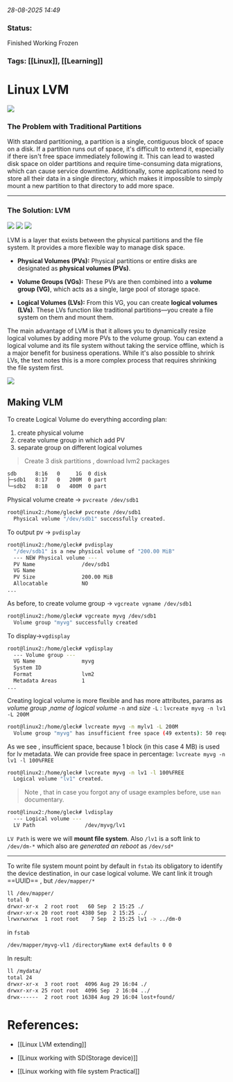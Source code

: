 *28-08-2025 14:49*
### Status: 
Finished Working Frozen
### Tags: [[Linux]], [[Learning]]


# Linux LVM

![](https://basis.gnulinux.pro/ru/latest/_images/1.jpg)

### The Problem with Traditional Partitions

With standard partitioning, a partition is a single, contiguous block of space on a disk. If a partition runs out of space, it's difficult to extend it, especially if there isn't free space immediately following it. This can lead to wasted disk space on older partitions and require time-consuming data migrations, which can cause service downtime. Additionally, some applications need to store all their data in a single directory, which makes it impossible to simply mount a new partition to that directory to add more space.

---

### The Solution: LVM
![](https://basis.gnulinux.pro/ru/latest/_images/2.jpg)
![](https://basis.gnulinux.pro/ru/latest/_images/3.jpg)
![](https://basis.gnulinux.pro/ru/latest/_images/4.jpg)


LVM is a layer that exists between the physical partitions and the file system. It provides a more flexible way to manage disk space.

- **Physical Volumes (PVs):** Physical partitions or entire disks are designated as **physical volumes (PVs)**.

- **Volume Groups (VGs):** These PVs are then combined into a **volume group (VG)**, which acts as a single, large pool of storage space.

- **Logical Volumes (LVs):** From this VG, you can create **logical volumes (LVs)**. These LVs function like traditional partitions—you create a file system on them and mount them.


The main advantage of LVM is that it allows you to dynamically resize logical volumes by adding more PVs to the volume group. You can extend a logical volume and its file system without taking the service offline, which is a major benefit for business operations. While it's also possible to shrink LVs, the text notes this is a more complex process that requires shrinking the file system first.

![](https://basis.gnulinux.pro/ru/latest/_images/5.jpg)

## Making VLM

To create  Logical Volume do everything according plan:
1. create physical volume
2. create volume group in which add PV
3. separate group on different logical volumes

> Create 3 disk partitions , download lvm2 packages

```bash
sdb      8:16   0     1G  0 disk 
├─sdb1   8:17   0   200M  0 part 
└─sdb2   8:18   0   400M  0 part 
```

Physical volume create -> `pvcreate /dev/sdb1`
```bash
root@linux2:/home/gleck# pvcreate /dev/sdb1
  Physical volume "/dev/sdb1" successfully created.
```

To output pv -> `pvdisplay`

```bash
root@linux2:/home/gleck# pvdisplay 
  "/dev/sdb1" is a new physical volume of "200.00 MiB"
  --- NEW Physical volume ---
  PV Name               /dev/sdb1
  VG Name               
  PV Size               200.00 MiB
  Allocatable           NO
...
```

As before, to create volume group -> `vgcreate vgname /dev/sdb1`

```bash
root@linux2:/home/gleck# vgcreate myvg /dev/sdb1
  Volume group "myvg" successfully created
```

To display->`vgdisplay`
```bash
root@linux2:/home/gleck# vgdisplay 
  --- Volume group ---
  VG Name               myvg
  System ID             
  Format                lvm2
  Metadata Areas        1
...
```

Creating logical volume is more flexible and has more attributes, params as  *volume group* ,*name of logical volume* `-n`  and *size* `-L` :
`lvcreate myvg -n lv1 -L 200M`
```bash
root@linux2:/home/gleck# lvcreate myvg -n mylv1 -L 200M
  Volume group "myvg" has insufficient free space (49 extents): 50 required.
```
As we see , insufficient space, because 1 block (in this case 4 MB) is used for lv metadata. We can provide free space in percentage:
`lvcreate myvg -n lv1 -l 100%FREE`
```bash
root@linux2:/home/gleck# lvcreate myvg -n lv1 -l 100%FREE
  Logical volume "lv1" created.
```

> Note , that in case you forgot any of usage examples before, use `man` documentary.

```bash
root@linux2:/home/gleck# lvdisplay 
  --- Logical volume ---
  LV Path                /dev/myvg/lv1

```
`LV Path` is were we will **mount file system**. Also `/lv1` is a soft link to `/dev/dm-*` which also are *generated an reboot* as `/dev/sd*`  

---
To write file system mount point by default in `fstab`  its obligatory to identify the device destination, in our case logical volume. We cant link it trough ==UUID== , but `/dev/mapper/*`
```bash
ll /dev/mapper/
total 0
drwxr-xr-x  2 root root   60 Sep  2 15:25 ./
drwxr-xr-x 20 root root 4380 Sep  2 15:25 ../
lrwxrwxrwx  1 root root    7 Sep  2 15:25 lv1 -> ../dm-0
```

in `fstab`
```bash
/dev/mapper/myvg-vl1 /directoryName ext4 defaults 0 0
```
In result:
```bash
ll /mydata/
total 24
drwxr-xr-x  3 root root  4096 Aug 29 16:04 ./
drwxr-xr-x 25 root root  4096 Sep  2 16:04 ../
drwx------  2 root root 16384 Aug 29 16:04 lost+found/

```

# References:


- [[Linux LVM extending]]

- [[Linux working with SD(Storage device)]]
- [[Linux working with file system Practical]]
  